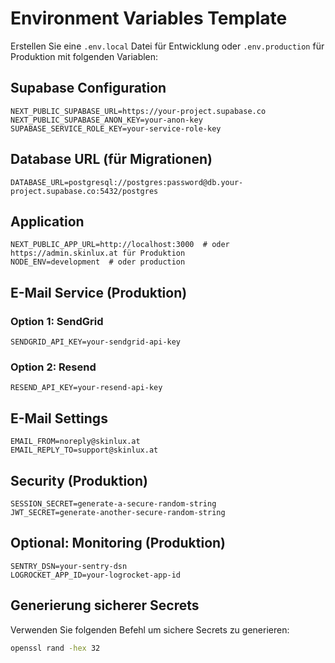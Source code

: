 # Environment Variables Template

Erstellen Sie eine `.env.local` Datei für Entwicklung oder `.env.production` für Produktion mit folgenden Variablen:

## Supabase Configuration
```env
NEXT_PUBLIC_SUPABASE_URL=https://your-project.supabase.co
NEXT_PUBLIC_SUPABASE_ANON_KEY=your-anon-key
SUPABASE_SERVICE_ROLE_KEY=your-service-role-key
```

## Database URL (für Migrationen)
```env
DATABASE_URL=postgresql://postgres:password@db.your-project.supabase.co:5432/postgres
```

## Application
```env
NEXT_PUBLIC_APP_URL=http://localhost:3000  # oder https://admin.skinlux.at für Produktion
NODE_ENV=development  # oder production
```

## E-Mail Service (Produktion)

### Option 1: SendGrid
```env
SENDGRID_API_KEY=your-sendgrid-api-key
```

### Option 2: Resend
```env
RESEND_API_KEY=your-resend-api-key
```

## E-Mail Settings
```env
EMAIL_FROM=noreply@skinlux.at
EMAIL_REPLY_TO=support@skinlux.at
```

## Security (Produktion)
```env
SESSION_SECRET=generate-a-secure-random-string
JWT_SECRET=generate-another-secure-random-string
```

## Optional: Monitoring (Produktion)
```env
SENTRY_DSN=your-sentry-dsn
LOGROCKET_APP_ID=your-logrocket-app-id
```

## Generierung sicherer Secrets

Verwenden Sie folgenden Befehl um sichere Secrets zu generieren:
```bash
openssl rand -hex 32
``` 